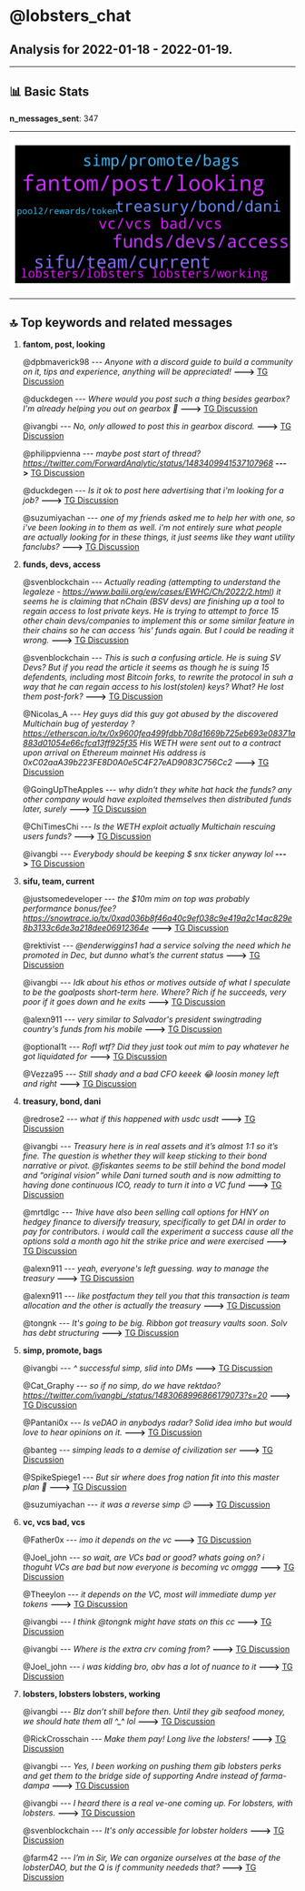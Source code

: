# **@lobsters_chat**
 ## Analysis for **2022-01-18** - **2022-01-19**.

---

## 📊 **Basic Stats**

**n_messages_sent**: 347

---
![wordcloud](lobsters_chat_1Days_wordcloud.png)

---


## 🔝 **Top keywords and related messages**

1. **fantom, post, looking**

    @dpbmaverick98 --- *Anyone with a discord guide to build a community on it, tips and experience, anything will be appreciated!* **--->** [TG Discussion](https://t.me/lobsters_chat/316660)

    @duckdegen --- *Where would you post such a thing besides gearbox? I'm already helping you out on gearbox 🙂* **--->** [TG Discussion](https://t.me/lobsters_chat/316421)

    @ivangbi --- *No, only allowed to post this in gearbox discord.* **--->** [TG Discussion](https://t.me/lobsters_chat/316419)

    @philippvienna --- *maybe post start of thread? https://twitter.com/ForwardAnalytic/status/1483409941537107968* **--->** [TG Discussion](https://t.me/lobsters_chat/316443)

    @duckdegen --- *Is it ok to post here advertising that i'm looking for a job?* **--->** [TG Discussion](https://t.me/lobsters_chat/316418)

    @suzumiyachan --- *one of my friends asked me to help her with one, so i've been looking in to them as well. i'm not entirely sure what people are actually looking for in these things, it just seems like they want utility fanclubs?* **--->** [TG Discussion](https://t.me/lobsters_chat/316574)

2. **funds, devs, access**

    @svenblockchain --- *Actually reading (attempting to understand the legaleze - https://www.bailii.org/ew/cases/EWHC/Ch/2022/2.html) it seems he is claiming that nChain (BSV devs) are finishing up a tool to regain access to lost private keys. He is trying to attempt to force 15 other chain devs/companies to implement this or some similar feature in their chains so he can access 'his' funds again. But I could be reading it wrong.* **--->** [TG Discussion](https://t.me/lobsters_chat/316717)

    @svenblockchain --- *This is such a confusing article. He is suing SV Devs? But if you read the article it seems as though he is suing 15 defendents, including most Bitcoin forks, to rewrite the protocol in suh a way that he can regain access to his lost(stolen) keys? What? He lost them post-fork?* **--->** [TG Discussion](https://t.me/lobsters_chat/316714)

    @Nicolas_A --- *Hey guys did this guy got abused by the discovered Multichain bug of yesterday ? https://etherscan.io/tx/0x9600fea499fdbb708d1669b725eb693e08371a883d01054e66cfca13ff925f35 His WETH were sent out to a contract upon arrival on Ethereum mainnet  His address is 0xC02aaA39b223FE8D0A0e5C4F27eAD9083C756Cc2* **--->** [TG Discussion](https://t.me/lobsters_chat/316519)

    @GoingUpTheApples --- *why didn't they white hat hack the funds? any other company would have exploited themselves then distributed funds later, surely* **--->** [TG Discussion](https://t.me/lobsters_chat/316524)

    @ChiTimesChi --- *Is the WETH exploit actually Multichain rescuing users funds?* **--->** [TG Discussion](https://t.me/lobsters_chat/316397)

    @ivangbi --- *Everybody should be keeping $ snx ticker anyway lol* **--->** [TG Discussion](https://t.me/lobsters_chat/316674)

3. **sifu, team, current**

    @justsomedeveloper --- *the $10m mim on top was probably performance bonus/fee? https://snowtrace.io/tx/0xad036b8f46a40c9ef038c9e419a2c14ac829e8b3133c6de3a218dee06912364e* **--->** [TG Discussion](https://t.me/lobsters_chat/316630)

    @rektivist --- *@enderwiggins1 had a service solving the need which he promoted in Dec, but dunno what’s the current status* **--->** [TG Discussion](https://t.me/lobsters_chat/316264)

    @ivangbi --- *Idk about his ethos or motives outside of what I speculate to be the goalposts short-term here. Where? Rich if he succeeds, very poor if it goes down and he exits* **--->** [TG Discussion](https://t.me/lobsters_chat/316370)

    @alexn911 --- *very similar to Salvador's president swingtrading country's funds from his mobile* **--->** [TG Discussion](https://t.me/lobsters_chat/316625)

    @optional1t --- *Rofl wtf? Did they just took out mim to pay whatever he got liquidated for* **--->** [TG Discussion](https://t.me/lobsters_chat/316653)

    @Vezza95 --- *Still shady and a bad CFO keeek 😂 loosin money left and right* **--->** [TG Discussion](https://t.me/lobsters_chat/316628)

4. **treasury, bond, dani**

    @redrose2 --- *what if this happened with usdc usdt* **--->** [TG Discussion](https://t.me/lobsters_chat/316383)

    @ivangbi --- *Treasury here is in real assets and it’s almost 1:1 so it’s fine. The question is whether they will keep sticking to their bond narrative or pivot. @fiskantes seems to be still behind the bond model and “original vision” while Dani turned south and is now admitting to having done continuous ICO, ready to turn it into a VC fund* **--->** [TG Discussion](https://t.me/lobsters_chat/316406)

    @mrtdlgc --- *1hive have also been selling call options for HNY on hedgey finance to diversify treasury, specifically to get DAI in order to pay for contributors. i would call the experiment a success cause all the options sold a month ago hit the strike price and were exercised* **--->** [TG Discussion](https://t.me/lobsters_chat/316453)

    @alexn911 --- *yeah, everyone's left guessing. way to manage the treasury* **--->** [TG Discussion](https://t.me/lobsters_chat/316631)

    @alexn911 --- *like postfactum they tell you that this transaction is team allocation and the other is actually the treasury* **--->** [TG Discussion](https://t.me/lobsters_chat/316623)

    @tongnk --- *It's going to be big. Ribbon got treasury vaults soon. Solv has debt structuring* **--->** [TG Discussion](https://t.me/lobsters_chat/316435)

5. **simp, promote, bags**

    @ivangbi --- *^ successful simp, slid into DMs* **--->** [TG Discussion](https://t.me/lobsters_chat/316587)

    @Cat_Graphy --- *so if no simp, do we have rektdao?  https://twitter.com/ivangbi_/status/1483068996866179073?s=20* **--->** [TG Discussion](https://t.me/lobsters_chat/316571)

    @Pantani0x --- *Is veDAO in anybodys radar?  Solid idea imho but would love to hear opinions on it.* **--->** [TG Discussion](https://t.me/lobsters_chat/316479)

    @banteg --- *simping leads to a demise of civilization ser* **--->** [TG Discussion](https://t.me/lobsters_chat/316570)

    @SpikeSpiege1 --- *But sir where does frog nation fit into this master plan 🤔* **--->** [TG Discussion](https://t.me/lobsters_chat/316368)

    @suzumiyachan --- *it was a reverse simp 😌* **--->** [TG Discussion](https://t.me/lobsters_chat/316590)

6. **vc, vcs bad, vcs**

    @Father0x --- *imo it depends on the vc* **--->** [TG Discussion](https://t.me/lobsters_chat/316412)

    @Joel_john --- *so wait, are VCs bad or good? whats going on?  i thoguht VCs are bad but now everyone is becoming vc omggg* **--->** [TG Discussion](https://t.me/lobsters_chat/316411)

    @Theeylon --- *it depends on the VC, most will immediate dump yer tokens* **--->** [TG Discussion](https://t.me/lobsters_chat/316417)

    @ivangbi --- *I think @tongnk might have stats on this cc* **--->** [TG Discussion](https://t.me/lobsters_chat/316431)

    @ivangbi --- *Where is the extra crv coming from?* **--->** [TG Discussion](https://t.me/lobsters_chat/316336)

    @Joel_john --- *i was kidding bro, obv has a lot of nuance to it* **--->** [TG Discussion](https://t.me/lobsters_chat/316413)

7. **lobsters, lobsters lobsters, working**

    @ivangbi --- *Blz don’t shill before then. Until they gib seafood money, we should hate them all ^_^ lol* **--->** [TG Discussion](https://t.me/lobsters_chat/316670)

    @RickCrosschain --- *Make them pay! Long live the lobsters!* **--->** [TG Discussion](https://t.me/lobsters_chat/316712)

    @ivangbi --- *Yes, I been working on pushing them gib lobsters perks and get them to the bridge side of supporting Andre instead of farma-dampa* **--->** [TG Discussion](https://t.me/lobsters_chat/316666)

    @ivangbi --- *I heard there is a real ve-one coming up. For lobsters, with lobsters.* **--->** [TG Discussion](https://t.me/lobsters_chat/316492)

    @svenblockchain --- *It's only accessible for lobster holders* **--->** [TG Discussion](https://t.me/lobsters_chat/316265)

    @farm42 --- *I’m in Sir, We can organize ourselves at the base of the lobsterDAO, but the Q is if community neededs that?* **--->** [TG Discussion](https://t.me/lobsters_chat/316260)

